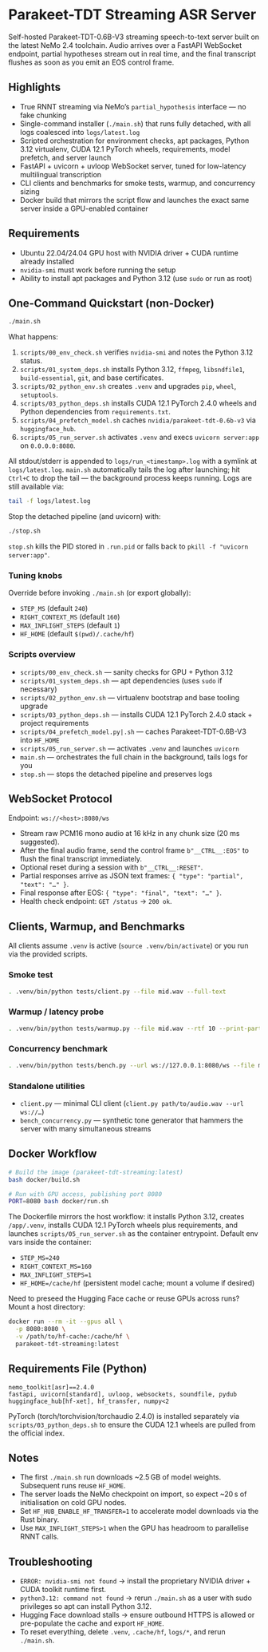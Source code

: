 # Parakeet-TDT Streaming ASR Server

Self-hosted Parakeet-TDT-0.6B-V3 streaming speech-to-text server built on the latest NeMo 2.4 toolchain. Audio arrives over a FastAPI WebSocket endpoint, partial hypotheses stream out in real time, and the final transcript flushes as soon as you emit an EOS control frame.

## Highlights
- True RNNT streaming via NeMo’s `partial_hypothesis` interface — no fake chunking
- Single-command installer (`./main.sh`) that runs fully detached, with all logs coalesced into `logs/latest.log`
- Scripted orchestration for environment checks, apt packages, Python 3.12 virtualenv, CUDA 12.1 PyTorch wheels, requirements, model prefetch, and server launch
- FastAPI + uvicorn + uvloop WebSocket server, tuned for low-latency multilingual transcription
- CLI clients and benchmarks for smoke tests, warmup, and concurrency sizing
- Docker build that mirrors the script flow and launches the exact same server inside a GPU-enabled container

## Requirements
- Ubuntu 22.04/24.04 GPU host with NVIDIA driver + CUDA runtime already installed
- `nvidia-smi` must work before running the setup
- Ability to install apt packages and Python 3.12 (use `sudo` or run as root)

## One-Command Quickstart (non-Docker)
```bash
./main.sh
```

What happens:
1. `scripts/00_env_check.sh` verifies `nvidia-smi` and notes the Python 3.12 status.
2. `scripts/01_system_deps.sh` installs Python 3.12, `ffmpeg`, `libsndfile1`, `build-essential`, `git`, and base certificates.
3. `scripts/02_python_env.sh` creates `.venv` and upgrades `pip`, `wheel`, `setuptools`.
4. `scripts/03_python_deps.sh` installs CUDA 12.1 PyTorch 2.4.0 wheels and Python dependencies from `requirements.txt`.
5. `scripts/04_prefetch_model.sh` caches `nvidia/parakeet-tdt-0.6b-v3` via `huggingface_hub`.
6. `scripts/05_run_server.sh` activates `.venv` and execs `uvicorn server:app` on `0.0.0.0:8080`.

All stdout/stderr is appended to `logs/run_<timestamp>.log` with a symlink at `logs/latest.log`. `main.sh` automatically tails the log after launching; hit `Ctrl+C` to drop the tail — the background process keeps running. Logs are still available via:
```bash
tail -f logs/latest.log
```

Stop the detached pipeline (and uvicorn) with:
```bash
./stop.sh
```

`stop.sh` kills the PID stored in `.run.pid` or falls back to `pkill -f "uvicorn server:app"`.

### Tuning knobs
Override before invoking `./main.sh` (or export globally):
- `STEP_MS` (default `240`)
- `RIGHT_CONTEXT_MS` (default `160`)
- `MAX_INFLIGHT_STEPS` (default `1`)
- `HF_HOME` (default `$(pwd)/.cache/hf`)

### Scripts overview
- `scripts/00_env_check.sh` — sanity checks for GPU + Python 3.12
- `scripts/01_system_deps.sh` — apt dependencies (uses `sudo` if necessary)
- `scripts/02_python_env.sh` — virtualenv bootstrap and base tooling upgrade
- `scripts/03_python_deps.sh` — installs CUDA 12.1 PyTorch 2.4.0 stack + project requirements
- `scripts/04_prefetch_model.py|.sh` — caches Parakeet-TDT-0.6B-V3 into `HF_HOME`
- `scripts/05_run_server.sh` — activates `.venv` and launches `uvicorn`
- `main.sh` — orchestrates the full chain in the background, tails logs for you
- `stop.sh` — stops the detached pipeline and preserves logs

## WebSocket Protocol
Endpoint: `ws://<host>:8080/ws`

- Stream raw PCM16 mono audio at 16 kHz in any chunk size (20 ms suggested).
- After the final audio frame, send the control frame `b"__CTRL__:EOS"` to flush the final transcript immediately.
- Optional reset during a session with `b"__CTRL__:RESET"`.
- Partial responses arrive as JSON text frames: `{ "type": "partial", "text": "…" }`.
- Final response after EOS: `{ "type": "final", "text": "…" }`.
- Health check endpoint: `GET /status` → `200 ok`.

## Clients, Warmup, and Benchmarks
All clients assume `.venv` is active (`source .venv/bin/activate`) or you run via the provided scripts.

### Smoke test
```bash
. .venv/bin/python tests/client.py --file mid.wav --full-text
```

### Warmup / latency probe
```bash
. .venv/bin/python tests/warmup.py --file mid.wav --rtf 10 --print-partials
```

### Concurrency benchmark
```bash
. .venv/bin/python tests/bench.py --url ws://127.0.0.1:8080/ws --file mid.wav --n 64 --concurrency 16
```

### Standalone utilities
- `client.py` — minimal CLI client (`client.py path/to/audio.wav --url ws://…`)
- `bench_concurrency.py` — synthetic tone generator that hammers the server with many simultaneous streams

## Docker Workflow
```bash
# Build the image (parakeet-tdt-streaming:latest)
bash docker/build.sh

# Run with GPU access, publishing port 8080
PORT=8080 bash docker/run.sh
```

The Dockerfile mirrors the host workflow: it installs Python 3.12, creates `/app/.venv`, installs CUDA 12.1 PyTorch wheels plus requirements, and launches `scripts/05_run_server.sh` as the container entrypoint. Default env vars inside the container:
- `STEP_MS=240`
- `RIGHT_CONTEXT_MS=160`
- `MAX_INFLIGHT_STEPS=1`
- `HF_HOME=/cache/hf` (persistent model cache; mount a volume if desired)

Need to preseed the Hugging Face cache or reuse GPUs across runs? Mount a host directory:
```bash
docker run --rm -it --gpus all \
  -p 8080:8080 \
  -v /path/to/hf-cache:/cache/hf \
  parakeet-tdt-streaming:latest
```

## Requirements File (Python)
```
nemo_toolkit[asr]==2.4.0
fastapi, uvicorn[standard], uvloop, websockets, soundfile, pydub
huggingface_hub[hf-xet], hf_transfer, numpy<2
```
PyTorch (torch/torchvision/torchaudio 2.4.0) is installed separately via `scripts/03_python_deps.sh` to ensure the CUDA 12.1 wheels are pulled from the official index.

## Notes
- The first `./main.sh` run downloads ~2.5 GB of model weights. Subsequent runs reuse `HF_HOME`.
- The server loads the NeMo checkpoint on import, so expect ~20 s of initialisation on cold GPU nodes.
- Set `HF_HUB_ENABLE_HF_TRANSFER=1` to accelerate model downloads via the Rust binary.
- Use `MAX_INFLIGHT_STEPS>1` when the GPU has headroom to parallelise RNNT calls.

## Troubleshooting
- `ERROR: nvidia-smi not found` → install the proprietary NVIDIA driver + CUDA toolkit runtime first.
- `python3.12: command not found` → rerun `./main.sh` as a user with sudo privileges so apt can install Python 3.12.
- Hugging Face download stalls → ensure outbound HTTPS is allowed or pre-populate the cache and export `HF_HOME`.
- To reset everything, delete `.venv`, `.cache/hf`, `logs/*`, and rerun `./main.sh`.
